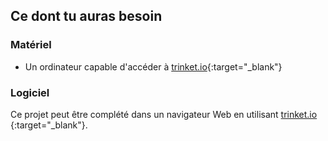 ## Ce dont tu auras besoin

### Matériel

+ Un ordinateur capable d'accéder à [trinket.io](https://trinket.io){:target="_blank"}

### Logiciel

Ce projet peut être complété dans un navigateur Web en utilisant [trinket.io ](https://trinket.io){:target="_blank"}.